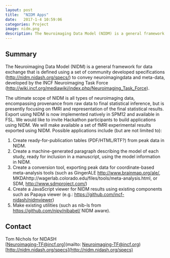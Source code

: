 ```yaml
---
layout: post
title:  "NIDM Apps"
date:   2017-1-4 10:59:06
categories: Project
image: nidm.png
description: The Neuroimaging Data Model (NIDM) is a general framework for data exchange that is defined using a set of community developed specifications to convey neuroimagingdata and meta-data, developed by the INCF Neuroimaging Task Force.
---
```

## Summary
The Neuroimaging Data Model (NIDM) is a general framework for data exchange that is defined using a set of community developed specifications (http://nidm.nidash.org/specs/) to convey neuroimagingdata and meta-data, developed by the INCF Neuroimaging Task Force (http://wiki.incf.org/mediawiki/index.php/Neuroimaging_Task_Force).

The ultimate scope of NIDM is all types of neuroimaging data, encompassing provenance from raw data to final statistical inference, but is presently focusing on fMRI and representation of the final statistical results. Export using NIDM is now implemented natively in SPM12 and available in FSL.
We would like to invite Hackathon participants to build applications using NIDM. We will make available a set of fMRI experimental results exported using NIDM. Possible applications include (but are not limited to):

1. Create ready-for-publication tables (PDF/HTML/RTF?) from peak data in NIDM.
2. Create a machine-generated paragraph describing the model of each study, ready for inclusion in a manuscript, using the model information in NIDM.
3. Create a conversion tool, exporting peak data for coordinate-based meta-analysis tools (such as GingerALE http://www.brainmap.org/ale/, MKDAhttp://wagerlab.colorado.edu/files/tools/meta-analysis.html, or SDM, http://www.sdmproject.com/)
4. Create a JavaScript viewer for NIDM results using existing components such as Papaya viewer (e.g.: https://github.com/incf-nidash/nidmviewer)
5. Make existing utilities (such as nib-ls from https://github.com/nipy/nibabel/ NIDM aware).

## Contact  
Tom Nichols for NIDASH  
[Neuroimaging-TF@incf.org](mailto: Neuroimaging-TF@incf.org)  
[http://nidm.nidash.org/specs](http://nidm.nidash.org/specs)  
